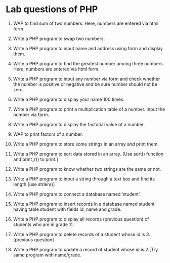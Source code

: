 # Lab questions of PHP

1.	WAP to find sum of two numbers. Here, numbers are entered via html form.

2.	Write a PHP program to swap two numbers.

3.	Write a PHP program to input name and address using form and display them.

4.	Write a PHP program to find the greatest number among three numbers. Here, numbers are entered via html form.

5.	Write a PHP program to input any number via form and check whether the number is positive or negative and be sure number should not be zero. 

6.	Write a PHP program to display your name 100 times.

7.	Write a PHP program to print a multiplication table of a number. Input the number via form.

8.	Write a PHP program to display the factorial value of a number.

9.	WAP to print factors of a number.

10.	Write a PHP program to store some strings in an array and print them.

11.	Write a PHP program to sort data stored in an array. [Use sort() function and print_r() to print.]

12.	Write a PHP program to know whether two strings are the same or not.

13.	Write a PHP program to input a string through a text box and find its length.[use strlen()]

14.	Write a PHP program to connect a database named ‘student’.

15.	Write a PHP program to insert records in a database named student having table student with fields id, name and grade.

16.	Write a PHP program to display all records (previous question) of students who are in grade 11.

17.	Write a PHP program to delete records of a student whose id is 3.[previous question]

18.	Write a PHP program to update a record of student whose id is 2.[Try same program with name/grade.  
